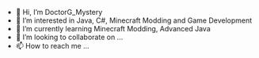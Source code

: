 - 👋 Hi, I’m DoctorG_Mystery
- 👀 I’m interested in Java, C#, Minecraft Modding and Game Development
- 🌱 I’m currently learning Minecraft Modding, Advanced Java
- 💞️ I’m looking to collaborate on ...
- 📫 How to reach me ...

<!---
mineDH1337/mineDH1337 is a ✨ special ✨ repository because its `README.md` (this file) appears on your GitHub profile.
You can click the Preview link to take a look at your changes.
--->
